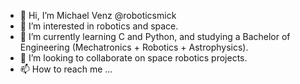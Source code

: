 - 👋 Hi, I’m Michael Venz @roboticsmick
- 👀 I’m interested in robotics and space.
- 🌱 I’m currently learning C and Python, and studying a Bachelor of Engineering (Mechatronics + Robotics + Astrophysics).
- 💞️ I’m looking to collaborate on space robotics projects.
- 📫 How to reach me ...

<!---
roboticsmick/roboticsmick is a ✨ special ✨ repository because its `README.md` (this file) appears on your GitHub profile.
You can click the Preview link to take a look at your changes.
--->

